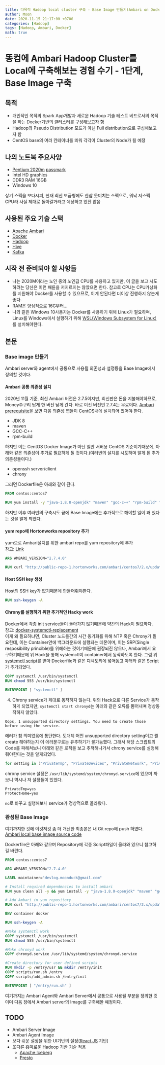 ```yaml
---
title: 다목적 Hadoop local cluster 구축 - Base Image 만들기(Ambari on Docker base image)
author: Moon
date: 2020-11-15 21:17:00 +0700
categories: [Hadoop]
tags: [Hadoop, Ambari, Docker]
math: true
---
```

# 똥컴에 Ambari Hadoop Cluster를 Local에 구축해보는 경험 수기 - 1단계, Base Image 구축

## 목적
- 개인적인 목적의 Spark App개발과 새로운 Hadoop 기술 테스트 베드로서의 목적을 하는 Docker기반의 클러스터를 구성해보고자 함
- Hadoop의 Pseudo Distribution 모드가 아닌 Full distribution으로 구성해보고자 함
- CentOS base의 여러 컨테이너를 띄워 각각이 Cluster의 Node가 될 예정

## 나의 노트북 주요사양
- [Pentium 2020m](https://ark.intel.com/content/www/us/en/ark/products/71142/intel-pentium-processor-2020m-2m-cache-2-40-ghz.html) [passmark](https://www.cpubenchmark.net/cpu.php?cpu=Intel+Pentium+2020M+%40+2.40GHz&id=1855)
- Intel HD graphics
- DDR3 RAM 16GB
- Windows 10

상기 스펙을 보다시피, 현재 최신 보급형에도 한참 못미치는 스펙으로, 워낙 저스펙 CPU라 사실 제대로 돌아갈거라고 예상하고 있진 않음

## 사용된 주요 기술 스택
- [Apache Ambari](https://ambari.apache.org/)
- [Docker](https://www.docker.com/)
- [Hadoop](https://hadoop.apache.org/)
- [Hive](https://hive.apache.org/)
- [Kafka](https://kafka.apache.org/)

## 시작 전 준비되야 할 사항들
- 나는 2020M이라는 노인 중의 노인급 CPU를 사용하고 있지만, 이 글을 보고 시도하려는 당신은 이런 패륜을 저지르지는 않았으면 한다. 참고로 CPU는 CPU가상화를 지원해야 Docker를 사용할 수 있으므로, 이게 안된다면 더이상 진행하지 않는게 좋다.
- RAM은 양심적으로 16G부터...
- 나와 같은 Windows 10사용자는 Docker를 사용하기 위해 Linux가 필요하며, Linux를 Windows에서 실행하기 위해 [WSL(Windows Subsystem for Linux)](https://docs.microsoft.com/en-us/windows/wsl/install-win10)를 설치해야한다.


## 본문
### Base image 만들기

Ambari server와 agent에서 공통으로 사용될 의존성과 설정등을 Base Image에서 정의할 것이다.

#### Ambari 공통 의존성 설치

2020년 11월 기준, 최신 Ambari 버전은 2.7.5이지만, 최신판은 돈을 지불해야하므로, Money쭈구리 답게 한 버전 낮게 간다. 바로 이전 버전인 2.7.4는 무료이다.
[Ambari prerequisite](https://cwiki.apache.org/confluence/display/AMBARI/Ambari+Development)을 보면 다음 의존성 앱들이 CentOS내에 설치되어 있어야 한다.
- JDK 8
- maven
- GCC-C++
- rpm-build

하지만 이는 CentOS Docker Image가 아닌 일반 서버용 CentOS 기준이기때문에, 아래와 같은 의존성이 추가로 필요하게 될 것이다.(여러번의 설치를 시도하며 알게 된 추가 의존성들이다.)
- openssh server/client
- chrony

그러면 Dockerfile은 아래와 같이 된다.
```dockerfile
FROM centos:centos7

RUN yum install -y "java-1.8.0-openjdk" "maven" "gcc-c++" "rpm-build" "openssh-server" "openssh-clients" "chrony"
```

하지만 이후 여러번의 구축시도 끝에 Base Image에는 추가적으로 해야할 일이 꽤 있다는 것을 알게 되었다.

#### yum repo에 Hortonworks repository 추가
yum으로 Ambari설치를 위한 ambari repo를 yum repository에 추가  
참고: [Link](https://docs.cloudera.com/HDPDocuments/Ambari-2.7.4.0/bk_ambari-installation/content/download_the_ambari_repo_lnx7.html)

```dockerfile
ARG AMBARI_VERSION="2.7.4.0"

RUN curl "http://public-repo-1.hortonworks.com/ambari/centos7/2.x/updates/$AMBARI_VERSION/ambari.repo" -o /etc/yum.repos.d/ambari.repo
```
#### Host SSH key 생성
Host의 SSH key가 없기때문에 만들어줘야한다.
```dockerfile
RUN ssh-keygen -A
```

#### Chrony를 실행하기 위한 추가적인 Hacky work
Docker에서 각종 init service들이 돌아가지 않기때문에 약간의 Hack이 필요하다.  
참고: [docker-systemctl-replacement](https://github.com/gdraheim/docker-systemctl-replacement)  
이게 왜 필요하냐면, Cluster 노드들간의 시간 동기화를 위해 NTP 혹은 Chrony가 필요한데, 이는 Container안에 백그라운드에 실행되는 데몬이며, 이는 SRP(Single resposibility princible)를 위해하는 것이기때문에 권장되진 않으나, Ambari에서 요구하기때문에 위 Hack을 통해 systemctl이 container에서 동작하도록 한다.
그럼 위 [systemctl script](https://github.com/gdraheim/docker-systemctl-replacement/blob/master/files/docker/systemctl.py)를 받아 Dockerfile과 같은 디렉토리에 넣어놓고 아래와 같은 Script가 추가되었다.
```dockerfile
COPY systemctl /usr/bin/systemctl
RUN chmod 555 /usr/bin/systemctl

ENTRYPOINT [ "systemctl" ]
```

4. Chrony service가 제대로 동작하지 않는다.
위의 Hack으로 다른 Service가 동작하게 되었지만, `systemctl start chronyd`는 아래와 같은 오류를 뿜어내며 정상동작하지 않았다.
```
Oops, 1 unsupported directory settings. You need to create those before using the service.
```
에러가 참 의미없음에 통탄한다. 도대체 어떤 unsupported directory setting이고 뭘 create 해야하는지 이 에러문구로는 유추하기가 불가능했다.
그래서 해당 스크립트의 Code를 파헤쳐보니 아래와 같은 로직을 보고 추적해나가서 chrony service를 설정해줘야한다는 것을 알게되었다.
```python
for setting in ("PrivateTmp", "PrivateDevices", "PrivateNetwork", "PrivateUsers", "DynamicUser", 
```
chrony service 설정은 `/usr/lib/systemd/system/chronyd.service`에 있으며 까보니 역시나 저 설정들이 있었다.
```
PrivateTmp=yes
ProtectHome=yes
```
`no`로 바꾸고 실행해보니 service가 정상적으로 올라왔다.

### 완성된 Base Image
여기까지한 것에 이것저것 좀 더 개선한 최종본은 내 Git repo에 push 하였다.  
[Ambari local base image source code](https://github.com/dev-m00n/ambari-local-base)

Dockerfile은 아래와 같으며 Repository에 각종 Script파일이 올라와 있으니 참고하길 바란다.
```dockerfile
FROM centos:centos7

ARG AMBARI_VERSION="2.7.4.0"

LABEL maintainer="devlog.moonduck@gmail.com" 

# Install required dependencies to install ambari
RUN yum clean all -y && yum install -y "java-1.8.0-openjdk" "maven" "gcc-c++" "rpm-build" "openssh-server" "openssh-clients" "chrony" && yum clean all -y && rm -rf /var/cache/yum 

# Add Ambari in yum repository
RUN curl "http://public-repo-1.hortonworks.com/ambari/centos7/2.x/updates/$AMBARI_VERSION/ambari.repo" -o /etc/yum.repos.d/ambari.repo

ENV container docker

RUN ssh-keygen -A

#Make systemctl work
COPY systemctl /usr/bin/systemctl
RUN chmod 555 /usr/bin/systemctl

#Make chronyd work
COPY chronyd.service /usr/lib/systemd/system/chronyd.service 

#Create directory for user defined scripts
RUN mkdir -p /entry/usr && mkdir /entry/init
COPY scripts/run.sh /entry
COPY scripts/add_admin.sh /entry/init

ENTRYPOINT [ "/entry/run.sh" ]
```
여기까지는 Ambari Agent와 Ambari Server에서 공통으로 사용될 부분을 정의한 것이며 다음 장에서 Ambari server의 Image를 구축해볼 예정이다.


## TODO
- Ambari Server Image
- Ambari Agent Image
- 보다 쉬운 설정을 위한 UI기반의 설정([React JS](https://reactjs.org/) 기반)
- 또다른 흥미로운 Hadoop 기반 기술 적용
	- [Apache Iceberg](https://iceberg.apache.org/)
	- [Presto](https://prestodb.io/)